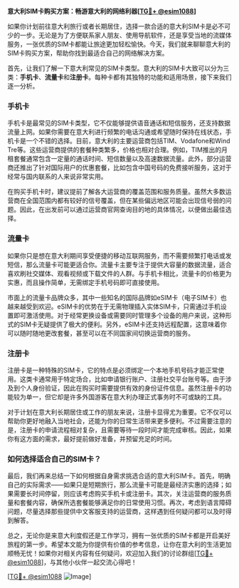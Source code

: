 **意大利SIM卡购买方案：畅游意大利的网络利器[[TG💪+ @esim1088](https://t.me/s/esim1088)]**

如果你计划前往意大利旅行或者长期居住，选择一款合适的意大利SIM卡是必不可少的一步。无论是为了方便联系家人朋友、使用导航软件，还是享受当地的流媒体服务，一张优质的SIM卡都能让旅途更加轻松愉快。今天，我们就来聊聊意大利的SIM卡购买方案，帮助你找到最适合自己的网络解决方案。

首先，让我们了解一下意大利常见的SIM卡类型。意大利的SIM卡大致可以分为三类：**手机卡**、**流量卡**和**注册卡**。每种卡都有其独特的功能和适用场景，接下来我们逐一分析。

### 手机卡

手机卡是最常见的SIM卡类型，它不仅能够提供语音通话和短信服务，还支持数据流量上网。如果你需要在意大利进行频繁的电话沟通或希望随时保持在线状态，手机卡是一个不错的选择。目前，意大利的主要运营商包括TIM、Vodafone和Wind Tre等。这些运营商提供的套餐种类繁多，价格也相对合理。例如，TIM推出的月租套餐通常包含一定量的通话时间、短信数量以及高速数据流量。此外，部分运营商还推出了针对国际用户的优惠套餐，比如包含中国号码的免费接听服务，这对于经常与国内联系的人来说非常实用。

在购买手机卡时，建议提前了解各大运营商的覆盖范围和服务质量。虽然大多数运营商在全国范围内都有较好的信号覆盖，但在某些偏远地区可能会出现信号弱的问题。因此，在出发前可以通过运营商官网查询目的地的具体情况，以便做出最佳选择。

### 流量卡

如果你只是想在意大利期间享受便捷的移动互联网服务，而不需要频繁打电话或发短信，那么流量卡可能更适合你。流量卡主要专注于提供大容量的数据流量，适合喜欢刷社交媒体、观看视频或下载文件的人群。与手机卡相比，流量卡的价格更为实惠，而且操作简单，无需绑定手机号码即可直接使用。

市面上的流量卡品牌众多，其中一些知名的国际品牌如eSIM卡（电子SIM卡）也越来越受到欢迎。eSIM卡的优势在于无需物理插入实体SIM卡，只需通过手机设置即可激活使用。对于经常更换设备或需要同时管理多个设备的用户来说，这种形式的SIM卡无疑提供了极大的便利。另外，eSIM卡还支持远程配置，这意味着你可以随时随地更改套餐，甚至可以在不同国家间切换运营商的服务。

### 注册卡

注册卡是一种特殊的SIM卡，它的特点是必须绑定一个本地手机号码才能正常使用。这类卡通常用于特定场合，比如申请银行账户、注册社交平台账号等。由于涉及到个人身份验证，因此在购买时需要提供有效的身份证件信息。虽然注册卡的功能较为单一，但它却是许多外国游客在意大利办理正式事务时不可或缺的工具。

对于计划在意大利长期居住或工作的朋友来说，注册卡显得尤为重要。它不仅可以帮助你更好地融入当地社会，还能为你的日常生活带来更多便利。不过需要注意的是，注册卡的申请流程相对复杂，且需要等待一段时间才能完成审核。因此，如果你有这方面的需求，最好提前做好准备，并预留充足的时间。

### 如何选择适合自己的SIM卡？

最后，我们再来总结一下如何根据自身需求挑选合适的意大利SIM卡。首先，明确自己的实际需求——如果只是短期旅行，那么流量卡可能是最经济实惠的选择；如果需要长时间停留，则应该考虑购买手机卡或注册卡。其次，关注运营商的服务质量和套餐内容，确保所选套餐能够满足你的日常使用习惯。再次，考虑到语言障碍问题，尽量选择那些提供中文客服支持的运营商，这样遇到任何疑问都可以及时得到解答。

总之，无论你是来意大利度假还是工作学习，拥有一张优质的SIM卡都是开启美好旅程的第一步。希望本文能为你提供有价值的参考信息，让你在意大利的生活更加顺畅无忧！如果你对相关内容有任何疑问，欢迎加入我们的讨论群组[[TG💪+ @esim1088](https://t.me/s/esim1088)]，与其他小伙伴一起交流心得吧！

[[TG💪+ @esim1088](https://t.me/s/esim1088) ![Image](https://i.postimg.cc/4NQfJmqS/Snipaste-2025-05-13-00-14-12.png)]